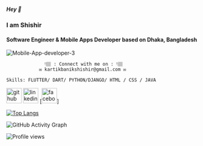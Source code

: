 #####  Hey 👋  
### I am Shishir
####  Software Engineer & Mobile Apps Developer based on Dhaka, Bangladesh

![Mobile-App-developer-3](https://github.com/KARTIKBANIK/KARTIKBANIK/assets/69008307/c9db8f17-7b89-4614-8266-d10b6802ccf9)



                  👇🏽 : Connect with me on : 👇🏽
                ✉️ kartikbanikshishir@gmail.com ✉️

    Skills: FLUTTER/ DART/ PYTHON/DJANGO/ HTML / CSS / JAVA



[<img src='https://cdn.jsdelivr.net/npm/simple-icons@3.0.1/icons/github.svg' alt='github' height='40'>](https://github.com/KARTIKBANIK)  [<img src='https://cdn.jsdelivr.net/npm/simple-icons@3.0.1/icons/linkedin.svg' alt='linkedin' height='40'>](https://www.linkedin.com/in/linkedin.com/in/kartikbanikshishir//)  [<img src='https://cdn.jsdelivr.net/npm/simple-icons@3.0.1/icons/facebook.svg' alt='facebook' height='40'>]

[![Top Langs](https://github-readme-stats.vercel.app/api/top-langs/?username=KARTIKBANIK)](https://github.com/anuraghazra/github-readme-stats)

![GitHub Activity Graph](https://activity-graph.herokuapp.com/graph?username=KARTIKBANIK)  

![Profile views](https://gpvc.arturio.dev/KARTIKBANIK)  
